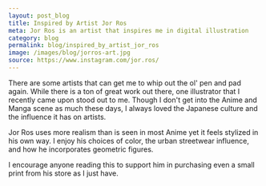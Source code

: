 ```yaml
---
layout: post_blog
title: Inspired by Artist Jor Ros
meta: Jor Ros is an artist that inspires me in digital illustration
category: blog
permalink: blog/inspired_by_artist_jor_ros
image: /images/blog/jorros-art.jpg
source: https://www.instagram.com/jor.ros/
---
```


There are some artists that can get me to whip out the ol' pen and pad again. While there is a ton of great work out there, one illustrator that I recently came upon stood out to me. Though I don't get into the Anime and Manga scene as much these days, I always loved the Japanese culture and the influence it has on artists. 

Jor Ros uses more realism than is seen in most Anime yet it feels stylized in his own way. I enjoy his choices of color, the urban streetwear influence, and how he incorporates geometric figures. 

I encourage anyone reading this to support him in purchasing even a small print from his store as I just have.